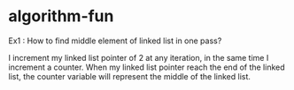 # algorithm-fun


Ex1 : How to find middle element of linked list in one pass?

I increment my linked list pointer of 2 at any iteration, in the same time I increment a counter. When my linked list pointer reach the end of the linked list, the counter variable will represent the middle of the linked list.
